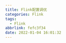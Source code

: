 ```yaml
---
title: Flink配置调优
categories: Flink
tags:
  - Flink
abbrlink: fefc3f34
date: 2022-01-04 16:01:32
---
```



## 